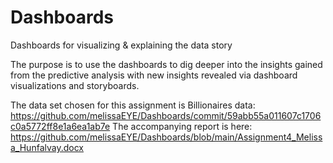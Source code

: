# Dashboards
Dashboards for visualizing &amp; explaining the data story

The purpose is to use the dashboards to dig deeper into the insights gained from the predictive analysis with new insights revealed via dashboard visualizations and storyboards.

The data set chosen for this assignment is Billionaires data: https://github.com/melissaEYE/Dashboards/commit/59abb55a011607c1706c0a5772ff8e1a6ea1ab7e The accompanying report is here: https://github.com/melissaEYE/Dashboards/blob/main/Assignment4_Melissa_Hunfalvay.docx
